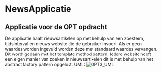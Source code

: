# NewsApplicatie
## Applicatie voor de OPT opdracht
De applicatie haalt nieuwsartikelen op met behulp van een zoekterm, tijdsinterval en nieuws website die de gebruiker invoert. 
Als er geen waardes worden ingevuld worden deze met standaard waardes vervangen. Dit wordt gedaan met het template method pattern. 
Iedere website heeft een eigen manier van zoeken in nieuwsartikelen dit is met behulp van het abstract factory pattern opgelost.
UML:
![OPT3_UML](https://user-images.githubusercontent.com/101257742/173201059-e9b3b18f-7c05-488f-b4a7-c2fd174fea11.png)
